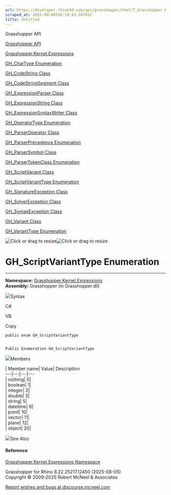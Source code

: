 ```yaml
---
url: https://developer.rhino3d.com/api/grasshopper/html/T_Grasshopper_Kernel_Expressions_GH_ScriptVariantType.htm
scraped_at: 2025-09-08T16:19:43.167932
title: Untitled
---
```


Grasshopper API

[Grasshopper API](../html/723c01da-9986-4db2-8f53-6f3a7494df75.htm
"Grasshopper API")

[Grasshopper.Kernel.Expressions](../html/N_Grasshopper_Kernel_Expressions.htm
"Grasshopper.Kernel.Expressions")

[GH_CharType
Enumeration](../html/T_Grasshopper_Kernel_Expressions_GH_CharType.htm
"GH_CharType Enumeration")

[GH_CodeString
Class](../html/T_Grasshopper_Kernel_Expressions_GH_CodeString.htm
"GH_CodeString Class")

[GH_CodeStringSegment
Class](../html/T_Grasshopper_Kernel_Expressions_GH_CodeStringSegment.htm
"GH_CodeStringSegment Class")

[GH_ExpressionParser
Class](../html/T_Grasshopper_Kernel_Expressions_GH_ExpressionParser.htm
"GH_ExpressionParser Class")

[GH_ExpressionString
Class](../html/T_Grasshopper_Kernel_Expressions_GH_ExpressionString.htm
"GH_ExpressionString Class")

[GH_ExpressionSyntaxWriter
Class](../html/T_Grasshopper_Kernel_Expressions_GH_ExpressionSyntaxWriter.htm
"GH_ExpressionSyntaxWriter Class")

[GH_OperatorType
Enumeration](../html/T_Grasshopper_Kernel_Expressions_GH_OperatorType.htm
"GH_OperatorType Enumeration")

[GH_ParserOperator
Class](../html/T_Grasshopper_Kernel_Expressions_GH_ParserOperator.htm
"GH_ParserOperator Class")

[GH_ParserPrecedence
Enumeration](../html/T_Grasshopper_Kernel_Expressions_GH_ParserPrecedence.htm
"GH_ParserPrecedence Enumeration")

[GH_ParserSymbol
Class](../html/T_Grasshopper_Kernel_Expressions_GH_ParserSymbol.htm
"GH_ParserSymbol Class")

[GH_ParserTokenClass
Enumeration](../html/T_Grasshopper_Kernel_Expressions_GH_ParserTokenClass.htm
"GH_ParserTokenClass Enumeration")

[GH_ScriptVariant
Class](../html/T_Grasshopper_Kernel_Expressions_GH_ScriptVariant.htm
"GH_ScriptVariant Class")

[GH_ScriptVariantType
Enumeration](../html/T_Grasshopper_Kernel_Expressions_GH_ScriptVariantType.htm
"GH_ScriptVariantType Enumeration")

[GH_SignatureException
Class](../html/T_Grasshopper_Kernel_Expressions_GH_SignatureException.htm
"GH_SignatureException Class")

[GH_SolverException
Class](../html/T_Grasshopper_Kernel_Expressions_GH_SolverException.htm
"GH_SolverException Class")

[GH_SyntaxException
Class](../html/T_Grasshopper_Kernel_Expressions_GH_SyntaxException.htm
"GH_SyntaxException Class")

[GH_Variant Class](../html/T_Grasshopper_Kernel_Expressions_GH_Variant.htm
"GH_Variant Class")

[GH_VariantType
Enumeration](../html/T_Grasshopper_Kernel_Expressions_GH_VariantType.htm
"GH_VariantType Enumeration")

![Click or drag to resize](../icons/TocOpen.gif)![Click or drag to
resize](../icons/TocClose.gif)

# GH_ScriptVariantType Enumeration  
  
---  
  
**Namespace:**
[Grasshopper.Kernel.Expressions](N_Grasshopper_Kernel_Expressions.htm)  
**Assembly:** Grasshopper (in Grasshopper.dll)

![](../icons/SectionExpanded.png)Syntax

C#

VB

Copy

    
    
    public enum GH_ScriptVariantType
    
    
    Public Enumeration GH_ScriptVariantType

![](../icons/SectionExpanded.png)Members

| Member name| Value| Description  
---|---|---|---  
| nothing| 0|  
| boolean| 1|  
| integer| 2|  
| double| 3|  
| string| 5|  
| datetime| 6|  
| point| 10|  
| vector| 11|  
| plane| 12|  
| object| 20|  
  
![](../icons/SectionExpanded.png)See Also

#### Reference

[Grasshopper.Kernel.Expressions
Namespace](N_Grasshopper_Kernel_Expressions.htm)

Grasshopper for Rhino 8.22.25217.12450 (2025-08-05)  
Copyright © 2009-2025 Robert McNeel & Associates

[Report wishes and bugs at
discourse.mcneel.com](https://discourse.mcneel.com/c/grasshopper)


